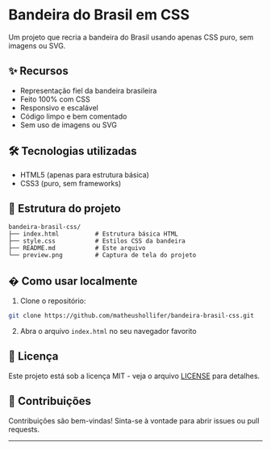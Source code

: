 # Bandeira do Brasil em CSS

Um projeto que recria a bandeira do Brasil usando apenas CSS puro, sem imagens ou SVG.

## ✨ Recursos

- Representação fiel da bandeira brasileira
- Feito 100% com CSS
- Responsivo e escalável
- Código limpo e bem comentado
- Sem uso de imagens ou SVG

## 🛠️ Tecnologias utilizadas

- HTML5 (apenas para estrutura básica)
- CSS3 (puro, sem frameworks)

## 📂 Estrutura do projeto

```
bandeira-brasil-css/
├── index.html          # Estrutura básica HTML
├── style.css           # Estilos CSS da bandeira
├── README.md           # Este arquivo
└── preview.png         # Captura de tela do projeto
```

## � Como usar localmente

1. Clone o repositório:
```bash
git clone https://github.com/matheushollifer/bandeira-brasil-css.git
```

2. Abra o arquivo `index.html` no seu navegador favorito

## 📝 Licença

Este projeto está sob a licença MIT - veja o arquivo [LICENSE](LICENSE) para detalhes.

## 🙌 Contribuições

Contribuições são bem-vindas! Sinta-se à vontade para abrir issues ou pull requests.

---
